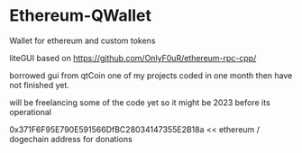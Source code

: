 # Ethereum-QWallet
Wallet for ethereum and custom tokens

liteGUI based on https://github.com/OnlyF0uR/ethereum-rpc-cpp/

borrowed gui from qtCoin one of my projects coded in one month then have not finished yet.

will be freelancing some of the code yet so it might be 2023 before its operational


0x371F6F95E790E591566DfBC28034147355E2B18a  << ethereum / dogechain address for  donations
